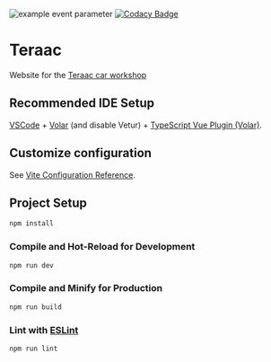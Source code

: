 ![example event parameter](https://github.com/xcarol/teraac/actions/workflows/main.yml/badge.svg?event=push) [![Codacy Badge](https://app.codacy.com/project/badge/Grade/575fb58f2fe84e0e928be80c6f3456cc)](https://app.codacy.com/gh/xcarol/teraac/dashboard?utm_source=gh&utm_medium=referral&utm_content=&utm_campaign=Badge_grade)
# Teraac

Website for the [Teraac car workshop](https://www.teraac.com/)

## Recommended IDE Setup

[VSCode](https://code.visualstudio.com/) + [Volar](https://marketplace.visualstudio.com/items?itemName=Vue.volar) (and disable Vetur) + [TypeScript Vue Plugin (Volar)](https://marketplace.visualstudio.com/items?itemName=Vue.vscode-typescript-vue-plugin).

## Customize configuration

See [Vite Configuration Reference](https://vitejs.dev/config/).

## Project Setup

```sh
npm install
```

### Compile and Hot-Reload for Development

```sh
npm run dev
```

### Compile and Minify for Production

```sh
npm run build
```

### Lint with [ESLint](https://eslint.org/)

```sh
npm run lint
```
